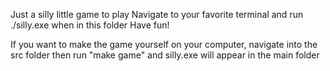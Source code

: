 Just a silly little game to play
Navigate to your favorite terminal and run ./silly.exe when in this folder
Have fun!


If you want to make the game yourself on your computer, navigate into the src folder
then run "make game" and silly.exe will appear in the main folder
